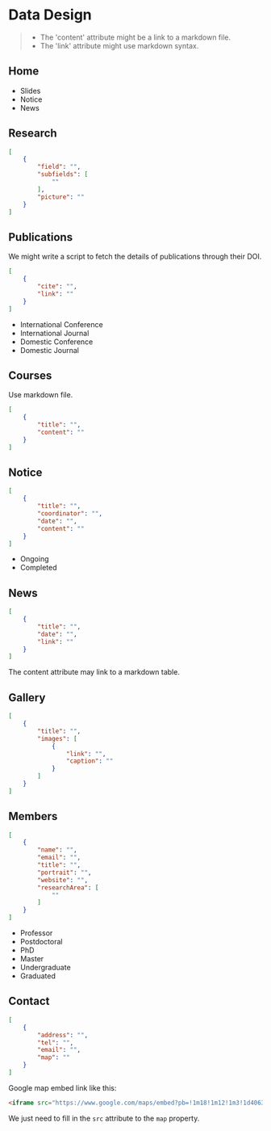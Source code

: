 # Data Design

> - The 'content' attribute might be a link to a markdown file.
> - The 'link' attribute might use markdown syntax.

## Home

- Slides
- Notice
- News

## Research

```json
[
    {
        "field": "",
        "subfields": [
            ""
        ],
        "picture": ""
    }
]
```

## Publications

We might write a script to fetch the details of publications through their DOI.

```json
[
    {
        "cite": "",
        "link": ""
    }
]
```

- International Conference
- International Journal
- Domestic Conference
- Domestic Journal

## Courses

Use markdown file.

```json
[
    {
        "title": "",
        "content": ""
    }
]
```

## Notice

```json
[
    {
        "title": "",
        "coordinator": "",
        "date": "",
        "content": ""
    }
]
```

- Ongoing
- Completed

## News

```json
[
    {
        "title": "",
        "date": "",
        "link": ""
    }
]
```

The content attribute may link to a markdown table.

## Gallery

```json
[
    {
        "title": "",
        "images": [
            {
                "link": "",
                "caption": ""
            }
        ]
    }
]
```

## Members

```json
[
    {
        "name": "",
        "email": "",
        "title": "",
        "portrait": "",
        "website": "",
        "researchArea": [
            ""
        ]
    }
]
```

- Professor
- Postdoctoral
- PhD
- Master
- Undergraduate
- Graduated

## Contact

```json
[
    {
        "address": "",
        "tel": "",
        "email": "",
        "map": ""
    }
]
```

Google map embed link like this:

```html
<iframe src="https://www.google.com/maps/embed?pb=!1m18!1m12!1m3!1d406326.701186334!2d126.52673406092755!3d37.28500426097844!2m3!1f0!2f0!3f0!3m2!1i1024!2i768!4f13.1!3m3!1m2!1s0x357b6ef2f5a7cb73%3A0x26b59cb3d9af4a46!2z5rGJ6Ziz5aSn5a2m5qChIEVSSUNB!5e0!3m2!1szh-CN!2skr!4v1700165528243!5m2!1szh-CN!2skr" width="600" height="450" style="border:0;" allowfullscreen="" loading="lazy" referrerpolicy="no-referrer-when-downgrade"></iframe>
```

We just need to fill in the `src` attribute to the `map` property.
